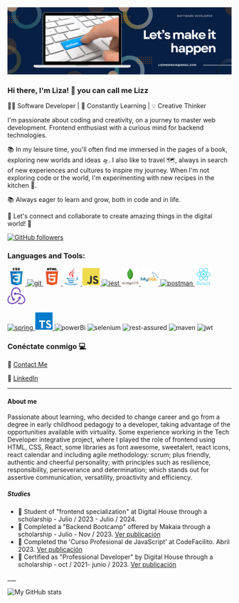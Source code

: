 <img src="myBanner.png" alt="banner" />

### Hi there, I'm Liza! 👋 you can call me Lizz

👨‍💻 Software Developer | 🌱 Constantly Learning | 💡 Creative Thinker

I'm passionate about coding and creativity, on a journey to master web development. Frontend enthusiast with a curious mind for backend technologies.

📚 In my leisure time, you'll often find me immersed in the pages of a book, exploring new worlds and ideas 🛸. I also like to travel 🗺️, always in search of new experiences and cultures to inspire my journey. When I'm not exploring code or the world, I'm experimenting with new recipes in the kitchen 🌮.

📚 Always eager to learn and grow, both in code and in life.

🌟 Let's connect and collaborate to create amazing things in the digital world! 🚀

[![GitHub followers](https://img.shields.io/github/followers/TuUsuario?label=Follow&style=social)](https://github.com/lizzmedina)

<h3 align="left">Languages and Tools:</h3>
<p align="left"> <a href="https://www.w3schools.com/css/" target="_blank" rel="noreferrer"> 
  <img src="https://raw.githubusercontent.com/devicons/devicon/master/icons/css3/css3-original-wordmark.svg" alt="css3" width="40" height="40"/> </a> <a href="https://git-scm.com/" target="_blank" rel="noreferrer"> 
  <img src="https://www.vectorlogo.zone/logos/git-scm/git-scm-icon.svg" alt="git" width="40" height="40"/> </a> <a href="https://www.w3.org/html/" target="_blank" rel="noreferrer"> 
  <img src="https://raw.githubusercontent.com/devicons/devicon/master/icons/html5/html5-original-wordmark.svg" alt="html5" width="40" height="40"/> </a> <a href="https://www.java.com" target="_blank" rel="noreferrer"> 
  <img src="https://raw.githubusercontent.com/devicons/devicon/master/icons/java/java-original.svg" alt="java" width="40" height="40"/> </a> <a href="https://developer.mozilla.org/en-US/docs/Web/JavaScript" target="_blank" rel="noreferrer"> 
  <img src="https://raw.githubusercontent.com/devicons/devicon/master/icons/javascript/javascript-original.svg" alt="javascript" width="40" height="40"/> </a> <a href="https://jestjs.io" target="_blank" rel="noreferrer"> 
  <img src="https://www.vectorlogo.zone/logos/jestjsio/jestjsio-icon.svg" alt="jest" width="40" height="40"/> </a> <a href="https://www.mongodb.com/" target="_blank" rel="noreferrer"> 
  <img src="https://raw.githubusercontent.com/devicons/devicon/master/icons/mongodb/mongodb-original-wordmark.svg" alt="mongodb" width="40" height="40"/> </a> <a href="https://www.mysql.com/" target="_blank" rel="noreferrer"> 
  <img src="https://raw.githubusercontent.com/devicons/devicon/master/icons/mysql/mysql-original-wordmark.svg" alt="mysql" width="40" height="40"/> </a> <a href="https://postman.com" target="_blank" rel="noreferrer"> 
  <img src="https://www.vectorlogo.zone/logos/getpostman/getpostman-icon.svg" alt="postman" width="40" height="40"/> </a> <a href="https://reactjs.org/" target="_blank" rel="noreferrer"> 
  <img src="https://raw.githubusercontent.com/devicons/devicon/master/icons/react/react-original-wordmark.svg" alt="react" width="40" height="40"/> </a> <a href="https://redux.js.org" target="_blank" rel="noreferrer"> 
  <img src="https://raw.githubusercontent.com/devicons/devicon/master/icons/redux/redux-original.svg" alt="redux" width="40" height="40"/> </a> <a href="https://spring.io/" target="_blank" rel="noreferrer"> 
    </p>
    <p>
  <img src="https://www.vectorlogo.zone/logos/springio/springio-icon.svg" alt="spring" width="40" height="40"/> </a> <a href="https://www.typescriptlang.org/" target="_blank" rel="noreferrer"> 
  <img src="https://raw.githubusercontent.com/devicons/devicon/master/icons/typescript/typescript-original.svg" alt="typescript" width="40" height="40"/> </a>  
  <img src="https://logohistory.net/wp-content/uploads/2023/05/Power-BI-Symbol.png" alt="powerBi" width="60" height="40"/> </a>
  <img src="https://seeklogo.com/images/S/selenium-logo-A1B53CEFB0-seeklogo.com.png" alt="selenium" width="60" height="40"/> </a>
  <img src="https://avatars.githubusercontent.com/u/19369327?s=280&v=4" alt="rest-assured" width="40" height="40"/> </a> 
  <img src="https://upload.wikimedia.org/wikipedia/commons/thumb/5/52/Apache_Maven_logo.svg/2560px-Apache_Maven_logo.svg.png" alt="maven" width="60" height="40"/> </a>
  <img src="https://seeklogo.com/images/J/jwt-logo-11B708E375-seeklogo.com.png" alt="jwt" width="60" height="40"/> </a>
  </p>

### Conéctate conmigo 💻

📧 [Contact Me](mailto:lizzmedina15@gmail.com)

👔 [LinkedIn](https://www.linkedin.com/in/liza-medina/)

___
<h4>About me</h4>
<p> Passionate about learning, who decided to change career and go from a degree in early childhood 
    pedagogy to a developer, taking advantage of the opportunities available with virtuality.
    Some experience working in the Tech Developer integrative project, where I played the role of frontend 
    using HTML, CSS, React, some libraries as font awesome, sweetalert, react icons, react calendar and including agile methodology: scrum;
    plus friendly, authentic and cheerful personality; with principles such as resilience, responsibility, 
    perseverance and determination; which stands out for assertive communication, versatility, proactivity and efficiency.
</p>
<h5>Studies</h5>
    <ul>
      <li>📙 Student of "frontend specialization"  at Digital House through a scholarship - Julio / 2023 - Julio / 2024.</li>             
      <li>📜 Completed a "Backend Bootcamp" offered by Makaia through a scholarship - Julio - Nov / 2023. <span><a target="blank" href="https://www.linkedin.com/posts/liza-medina_backend-java-programacion-activity-7133465936090537985-JHyT?utm_source=share&utm_medium=member_desktop">Ver publicación</a> </span> </li>    
      <li>📜 Completed the 'Curso Profesional de JavaScript' at CodeFacilito. Abril 2023. <span><a target="blank" href="https://www.linkedin.com/posts/liza-medina_semanafronted-codigofacilito-activity-7055609862541463552-ARYZ?utm_source=share&utm_medium=member_desktop">Ver publicación</a> </span></li>
      <li>📜 Certified as "Professional Developer" by Digital House through a scholarship - oct / 2021- junio / 2023. <span><a target="blank" href="https://www.linkedin.com/posts/liza-medina_profesional-devoloper-activity-7091901537211310080-mPpf?utm_source=share&utm_medium=member_desktop">Ver publicación</a> </span> </li>             
    </ul>
___

![My GitHub stats](https://github-readme-stats.vercel.app/api?username=lizzmedina&show_icons=true&theme=lizzmedina)
